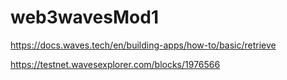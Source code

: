 # web3wavesMod1

https://docs.waves.tech/en/building-apps/how-to/basic/retrieve 

https://testnet.wavesexplorer.com/blocks/1976566 
